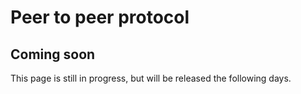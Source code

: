 # Peer to peer protocol

## Coming soon

This page is still in progress, but will be released the following days. 
